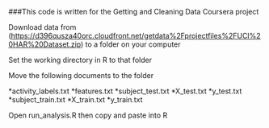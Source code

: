 ###This code is written for the Getting and Cleaning Data Coursera project

Download data from (https://d396qusza40orc.cloudfront.net/getdata%2Fprojectfiles%2FUCI%20HAR%20Dataset.zip) to a folder on your computer

Set the working directory in R to that folder
    
Move the following documents to the folder

*activity_labels.txt
*features.txt
*subject_test.txt
*X_test.txt
*y_test.txt
*subject_train.txt
*X_train.txt
*y_train.txt

Open run_analysis.R then copy and paste into R
